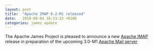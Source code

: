 ```yaml
---
layout: post
title:  "Apache IMAP 0.2-M1 released"
date:   2010-09-04 16:13:22 +0200
categories: james update
---
```


The Apache James Project is pleased to announce a new
[Apache IMAP][imap] release in preparation of
the upcoming 3.0-M1 [Apache Mail server][imap]

[imap]: http://james.apache.org/imap
